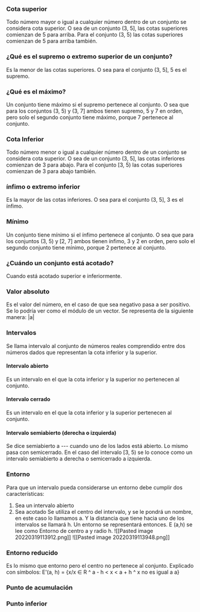 
### Cota superior 
Todo número mayor o igual a cualquier número dentro de un conjunto se considera cota superior. 
O sea de un conjunto (3, 5], las cotas superiores comienzan de 5 para arriba. Para el conjunto (3, 5) las cotas superiores comienzan de 5 para arriba también.

### ¿Qué es el supremo o extremo superior de un conjunto?
Es la menor de las cotas superiores. O sea para el conjunto (3, 5], 5 es el supremo.



### ¿Qué es el máximo?
Un conjunto tiene máximo si el supremo pertenece al conjunto. O sea que para los conjuntos (3, 5) y (3, 7] ambos tienen supremo, 5 y 7 en orden, pero solo el segundo conjunto tiene máximo, porque 7 pertenece al conjunto.


### Cota Inferior 
Todo número menor o igual a cualquier número dentro de un conjunto se considera cota superior. 
O sea de un conjunto (3, 5], las cotas inferiores comienzan de 3 para abajo. Para el conjunto [3, 5) las cotas superiores comienzan de 3 para abajo también.



### ínfimo o extremo inferior
Es la mayor de las cotas inferiores. O sea para el conjunto (3, 5], 3 es el ínfimo.


### Mínimo
Un conjunto tiene mínimo si el ínfimo pertenece al conjunto. O sea que para los conjuntos (3, 5) y [2, 7] ambos tienen ínfimo, 3 y 2 en orden, pero solo el segundo conjunto tiene mínimo, porque 2 pertenece al conjunto.



### ¿Cuándo un conjunto está acotado?
Cuando está acotado superior e inferiormente.



### Valor absoluto
Es el valor del número, en el caso de que sea negativo pasa a ser positivo. Se lo podría ver como el módulo de un vector. Se representa de la siguiente manera: |a|



### Intervalos 
Se llama intervalo al conjunto de números reales comprendido entre dos números dados que representan la cota inferior y la superior.


#### Intervalo abierto
Es un intervalo en el que la cota inferior y la superior no pertenecen al conjunto.


#### Intervalo cerrado
Es un intervalo en el que la cota inferior y la superior pertenecen al conjunto.


#### Intervalo semiabierto (derecha o izquierda)
Se dice semiabierto a --- cuando uno de los lados está abierto. Lo mismo pasa con semicerrado. En el caso del intervalo [3, 5) se lo conoce como un intervalo semiabierto a derecha o semicerrado a izquierda.


### Entorno 
Para que un intervalo pueda considerarse un entorno debe cumplir dos características:
1. Sea un intervalo abierto 
2. Sea acotado 
Se utiliza el centro del intervalo, y se le pondrá un nombre, en este caso lo llamamos a. Y la distancia que tiene hacia uno de los intervalos se llamará h. Un entorno se representará entonces. 
E (a,h) se lee como Entorno de centro a y radio h.
![[Pasted image 20220319113912.png]]
![[Pasted image 20220319113948.png]]

### Entorno reducido 
Es lo mismo que entorno pero el centro no pertenece al conjunto. 
Explicado con símbolos:
E'(a, h) = {x/x ∈ R ^ a - h < x < a + h ^ x no es igual a a}




### Punto de acumulación




### Punto inferior